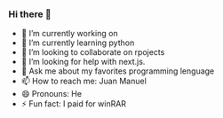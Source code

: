 ### Hi there 👋

- 🔭 I’m currently working on 
- 🌱 I’m currently learning python 
- 👯 I’m looking to collaborate on rpojects
- 🤔 I’m looking for help with next.js.
- 💬 Ask me about my favorites programming lenguage
- 📫 How to reach me: Juan Manuel
- 😄 Pronouns: He
- ⚡ Fun fact: I paid for winRAR